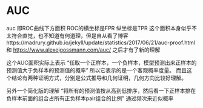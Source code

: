 # AUC
auc 即ROC曲线下方面积
ROC的横坐标是FPR 纵坐标是TPR
这个面积本身似乎不太符合直觉，也不知道有何道理，但是自从看了博客https://madrury.github.io/jekyll/update/statistics/2017/06/21/auc-proof.html 和 https://www.alexejgossmann.com/auc/ 之后才有了新的理解

这个AUC面积实际上表示
“任取一个正样本，一个负样本，模型预测出来正样本的预测值大于负样本的预测值的概率”
所以它表示的是一个客观概率度量。 而且这个结论有两种证明方式，分别是公式推导和几何证明，几何方向比较好理解。

另外一个简化版的理解
“将所有的预测值按从高到低排序，然后看一下正样本排在负样本前面的组合占所有正负样本pair组合的比例” 
通过频次来近似概率

